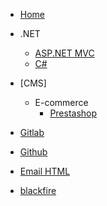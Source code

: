 <!-- docs/_sidebar.md -->

* [Home](/)
* .NET
    - [ASP.NET MVC](/.NET/ASP.net_MVC.md)
    - [C#](C#.md)
* [CMS]
    - E-commerce
      - [Prestashop](/CMS/E-commerce/prestashop.md)

* [Gitlab](/Gitlab.md)
* [Github](/Github.md)
* [Email HTML](/email-HTML.md)
* [blackfire](/BlackFire.md)
